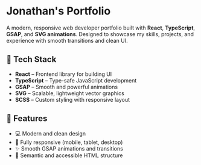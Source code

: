 # Jonathan's Portfolio

A modern, responsive web developer portfolio built with **React**, **TypeScript**, **GSAP**, and **SVG animations**. Designed to showcase my skills, projects, and experience with smooth transitions and clean UI.

## 🚀 Tech Stack

-   **React** – Frontend library for building UI
-   **TypeScript** – Type-safe JavaScript development
-   **GSAP** – Smooth and powerful animations
-   **SVG** – Scalable, lightweight vector graphics
-   **SCSS** – Custom styling with responsive layout

## 🎯 Features

-   💻 Modern and clean design
-   📱 Fully responsive (mobile, tablet, desktop)
-   ✨ Smooth GSAP animations and transitions
-   🧠 Semantic and accessible HTML structure
